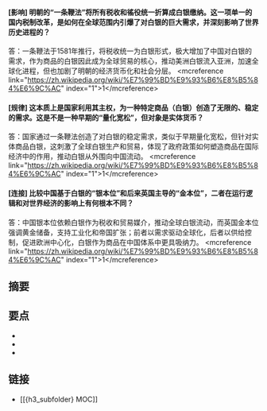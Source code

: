 #### [影响] 明朝的“一条鞭法”将所有税收和徭役统一折算成白银缴纳。这一项单一的国内税制改革，是如何在全球范围内引爆了对白银的巨大需求，并深刻影响了世界历史进程的？
答：一条鞭法于1581年推行，将税收统一为白银形式，极大增加了中国对白银的需求，作为商品的白银因此成为全球贸易的核心，推动美洲白银流入亚洲，加速全球化进程，但也加剧了明朝的经济货币化和社会分层。 &lt;mcreference link="https://zh.wikipedia.org/wiki/%E7%99%BD%E9%93%B6%E8%B5%84%E6%9C%AC" index="1"&gt;1&lt;/mcreference&gt;


#### [规律] 这本质上是国家利用其主权，为一种特定商品（白银）创造了无限的、稳定的需求。这是不是一种早期的“量化宽松”，但对象是实体货币？
答：国家通过一条鞭法创造了对白银的稳定需求，类似于早期量化宽松，但针对实体商品白银，这刺激了全球白银生产和贸易，体现了政府政策如何塑造商品在国际经济中的作用，推动白银从外围向中国流动。 &lt;mcreference link="https://zh.wikipedia.org/wiki/%E7%99%BD%E9%93%B6%E8%B5%84%E6%9C%AC" index="1"&gt;1&lt;/mcreference&gt;


#### [连接] 比较中国基于白银的“银本位”和后来英国主导的“金本位”，二者在运行逻辑和对世界经济的影响上有何根本不同？
答：中国银本位依赖白银作为税收和贸易媒介，推动全球白银流动，而英国金本位强调黄金储备，支持工业化和帝国扩张；前者以需求驱动全球化，后者以供给控制，促进欧洲中心化，白银作为商品在中国体系中更具吸纳力。 &lt;mcreference link="https://zh.wikipedia.org/wiki/%E7%99%BD%E9%93%B6%E8%B5%84%E6%9C%AC" index="1"&gt;1&lt;/mcreference&gt;


## 摘要


## 要点

- 
- 
- 

## 链接

- [[{h3_subfolder} MOC]]
